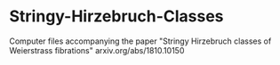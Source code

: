 # Stringy-Hirzebruch-Classes
Computer files accompanying the paper "Stringy Hirzebruch classes of Weierstrass fibrations" arxiv.org/abs/1810.10150
